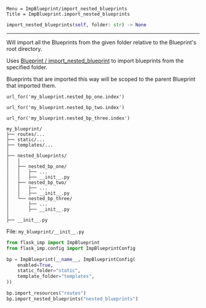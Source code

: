 ```
Menu = ImpBlueprint/import_nested_blueprints
Title = ImpBlueprint.import_nested_blueprints
```

```python
import_nested_blueprints(self, folder: str) -> None
```

---

Will import all the Blueprints from the given folder relative to the Blueprint's root directory.

Uses [Blueprint / import_nested_blueprint](blueprint-import_nested_blueprint.html) to import blueprints from
the specified folder.

Blueprints that are imported this way will be scoped to the parent Blueprint that imported them.

`url_for('my_blueprint.nested_bp_one.index')`

`url_for('my_blueprint.nested_bp_two.index')`

`url_for('my_blueprint.nested_bp_three.index')`

```text
my_blueprint/
├── routes/...
├── static/...
├── templates/...
│
├── nested_blueprints/
│   │
│   ├── nested_bp_one/
│   │   ├── ...
│   │   ├── __init__.py
│   ├── nested_bp_two/
│   │   ├── ...
│   │   ├── __init__.py
│   └── nested_bp_three/
│       ├── ...
│       ├── __init__.py
│
├── __init__.py
```

File: `my_blueprint/__init__.py`

```python
from flask_imp import ImpBlueprint
from flask_imp.config import ImpBlueprintConfig

bp = ImpBlueprint(__name__, ImpBlueprintConfig(
    enabled=True,
    static_folder="static",
    template_folder="templates",
))

bp.import_resources("routes")
bp.import_nested_blueprints("nested_blueprints")
```